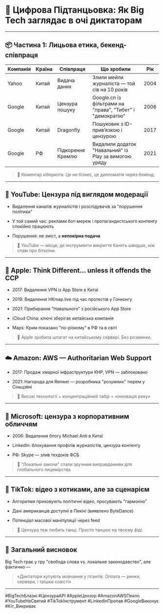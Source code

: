 # 🐾 Цифрова Підтанцьовка: Як Big Tech заглядає в очі диктаторам

---

## 📦 Частина 1: Лицьова етика, бекенд-співпраця

|Компанія|Країна|Співпраця|Що зробили|Рік|
|---|---|---|---|---|
|Yahoo|Китай|Видача даних|Злили мейли журналіста — той сів на 10 років|2004|
|Google|Китай|Цензура пошуку|Google.cn із фільтрами на "права", "Тибет" і "демократію"|2006|
|Google|Китай|Dragonfly|Пошуковик з ID-прив’язкою і цензурою|2017|
|Google|РФ|Підкорення Кремлю|Видалили додаток "Навальний" із Play за вимогою уряду|2021|

> 🧠 Коментар кіберкота: Це не бізнес, це дипломатія через бекенд.

---

## 🎥 YouTube: Цензура під виглядом модерації

- Видалення каналів журналістів і розслідувачів за "порушення політики"
    
- У той самий час: реклами бот-мереж і пропагандистського контенту спокійно працюють
    
- Порушення: не зміст, а **непокірна подача**
    

> 🤡 YouTube — місце, де інструменти викриття банять швидше, ніж спам про біткоїни.

---

## 🍏 Apple: Think Different... unless it offends the CCP

- 2017: Видалення VPN із App Store в Китаї
    
- 2019: Видалення HKmap.live під час протестів у Гонконгу
    
- 2021: Прибирання "Навального" з російського App Store
    
- iCloud China: ключі зберігає китайська компанія
    
- Maps: Крим показано "по-різному" в РФ та в світі
    

> 🧠 Apple зробила шпагат на китайському сервері. Без розминки.

---

## ☁️ Amazon: AWS — Authoritarian Web Support

- 2017: Продаж хмарної інфраструктури КНР, VPN — заблоковано
    
- 2021: Нагорода для Renwei — розробника "розумних" тюрем у Сіньцзяні
    

> 🧠 Високі технології + концентраційний табір = «інновація року»

---

## 💼 Microsoft: цензура з корпоративним обличчям

- 2006: Видалення блогу Michael Anti в Китаї
    
- LinkedIn: блокування профілів журналістів, цензура контенту
    
- РФ: Skype — злив техдоків ФСБ
    

> 🧠 "Локальні закони" стали зручним виправданням для глобального лицемірства

---

## 🎵 TikTok: відео з котиками, але за сценарієм

- Алгоритми приховують політичні відео, просувають "гармонію"
    
- Дані американців доступні в Пекіні (виявлено ByteDance)
    
- Потенціал масової маніпуляції через feed
    

> 🧠 Цензура теж любить танці. Просто танцює на твоєму фіді.

---

## 📍 Загальний висновок

Big Tech грає у гру "свобода слова vs. локальне законодавство", але фактично —

> «Диктатори купують мовчання у гігантів. Оплата — ринки, сервери, і трішки совісті»

---

#BigTechБлазні #ЦензураAPI #AppleЦензор #AmazonAWSПекло #YouTubeНеСвятий #TikTokІнструмент #LinkedInПропав #GoogleВиконує #Кіт_Викриває